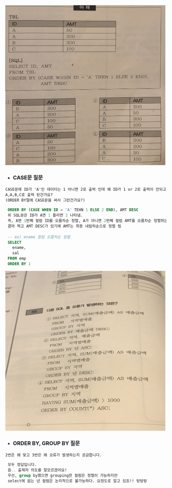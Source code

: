  <img src="img/CASE문.jpg"  width="500" height="500">

- ### CASE문 질문
```
CASE문에 ID가 'A'인 데이터는 1 아니면 2로 출력 인데 왜 ID가 1 or 2로 출력이 안되고 A,A,B,C로 출력 된건가요? 
(ORDER BY절에 CASE문을 써서 그런건가요?)
```
 
 ```sql
  ORDER BY (CASE WHEN ID = 'A' TEHN 1 ELSE 2 END), AMT DESC
  위 SQL문은 ID가 A면 1 틀리면 2 나타냄.
  즉, A면 1번째 컬럼 ID를 오름차순 정렬, A가 아니면 2번째 컬럼 AMT를 오름차순 정렬하는데
  콤마 찍고 AMT DESC가 있기에 AMT는 최종 내림차순으로 정렬 됨

  -- ex) ename 컬럼 오름차순 정렬
  SELECT
    ename,
    sal
  FROM emp
  ORDER BY 1 
 ```


<img src="img/ORDER BY, GROUP BY.jpg"  width="500" height="500">

- ### ORDER BY, GROUP BY 질문
 ```
 2번은 왜 맞고 3번은 왜 오류가 발생하는지 궁금합니다.

 ```

```sql
 모두 정답입니다.
 음.. 출제자 의도를 잘모르겠어요!
 우선, group by했으면 grouping한 컬럼은 정렬이 가능하지만 
 select에 없는 년 컬럼은 논리적으로 불가능하다. 요정도로 알고 있죠!! 탕탕탕 
```